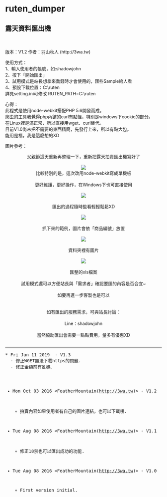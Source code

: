 # ruten_dumper
<h2>露天資料匯出機</h2>
<br>
<br>
版本：V1.2
作者：羽山秋人 (http://3wa.tw)

使用方式：<br>
1、輸入使用者的帳號，如:shadowjohn<br>
2、按下「開始匯出」<br>
3、試用模式是站長想拿來喬錢時才會使用的，匯些Sample給人看<br>
4、預設下載位置：C:\ruten<br>
   詳見setting.ini可修改
   RUTEN_PATH=C:\ruten

心得：<br>
    此程式是使用node-webkit搭配PHP 5.6開發而成。<br>
爬虫的工具我覺得php內鍵的curl有點怪，特別是windows下cookie的部分。<br>
在Linux裡是滿正常，所以直接用wget、curl替代。<br>
目前V1.0尚未把不需要的東西精簡，先發行上來，所以有點大包。<br>
能用是福，我是這麼想的XD<br>

圖片參考：<br>
<center>
父親節這天重新再整理一下，重新把露天拍賣匯出機寫好了<br>
<br>
<img src="http://3wa.tw/photo/small.php?w_size=850&compassion=95&file_name=users/shadow/20160808_234409_0.png&noshow=1">
<br>
比較特別的是，這次改用node-webkit寫成單機板<br>
<br>
更好維護，更好操作，在Windows下也可直接使用<br>
<br>
<img src="http://3wa.tw/photo/small.php?w_size=850&compassion=95&file_name=users/shadow/20160809_084715_0.png&noshow=1"><br>
<br>
匯出的過程隨時監看輕輕鬆鬆XD<br>
<br>
<img src="http://3wa.tw/photo/small.php?w_size=850&compassion=95&file_name=users/shadow/20160808_234409_1.png&noshow=1"><br>
<br>
抓下來的範例，圖片會依「商品編號」放置<br>
<br>
<img src="http://3wa.tw/photo/small.php?w_size=850&compassion=95&file_name=users/shadow/20160808_234409_2.png&noshow=1"><br>
<br>
資料夾裡有圖片<br>
<br>
<img src="http://3wa.tw/photo/small.php?w_size=850&compassion=95&file_name=users/shadow/20160808_235906_0.png&noshow=1"><br>
<br>
匯整的xls檔案<br>
<br>
試用模式還可以方便站長與「需求者」確認要匯的內容是否合宜~<br>
<br>
如要再進一步客製也是可以<br>
<br>
<br>
如有匯出的服務需求，可與站長討論：<br>
<br>
Line：shadowjohn<br>
<br>
當然協助匯出會需要一點點費用，量多有優惠XD<br>
</center>
<br>
<hr>
<pre>
* Fri Jan 11 2019 <FeatherMountain(http://3wa.tw)> - V1.3
  - 修正WGET無法下載https的問題.
  - 修正金額前有亂碼.

* Mon Oct 03 2016 <FeatherMountain(http://3wa.tw)> - V1.2
  - 拍賣內容如果使用者有自己的圖片連結，也可以下載嘍.<br>    

* Tue Aug 08 2016 <FeatherMountain(http://3wa.tw)> - V1.1
  - 修正18禁也可以匯出成功的功能.

* Tue Aug 08 2016 <FeatherMountain(http://3wa.tw)> - V1.0
  - First version initial.                 
</pre>